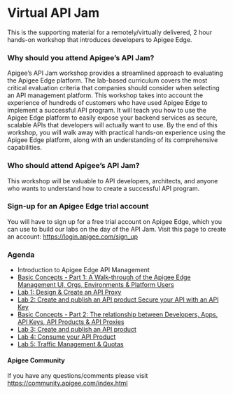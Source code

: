 # Virtual API Jam
This is the supporting material for a remotely/virtually delivered, 2 hour hands-on workshop that introduces developers to Apigee Edge.  

### Why should you attend Apigee’s API Jam?
Apigee’s API Jam workshop provides a streamlined approach to evaluating the Apigee Edge platform. The lab-based curriculum covers the most critical evaluation criteria that companies should consider when selecting an API management platform. This workshop takes into account the experience of hundreds of customers who have used Apigee Edge to implement a successful API program. It will teach you how to use the Apigee Edge platform to easily expose your backend services as secure, scalable APIs that developers will actually want to use. By the end of this workshop, you will walk away with practical hands-on experience using the Apigee Edge platform, along with an understanding of its comprehensive capabilities.

### Who should attend Apigee’s API Jam?
This workshop will be valuable to API developers, architects, and anyone who wants to understand how to create a successful API program.

### Sign-up for an Apigee Edge trial account
You will have to sign up for a free trial account on Apigee Edge, which you can use to build our labs on the day of the API Jam. Visit this page to create an account: https://login.apigee.com/sign_up

### Agenda
* Introduction to Apigee Edge API Management
* [Basic Concepts - Part 1: A Walk-through of the Apigee Edge Management UI, Orgs, Environments & Platform Users](../Basic%20Concepts%20-%20Part%201)
* [Lab 1: Design & Create an API Proxy](..Lab%201%20API%20Design%20-%20Create%20a%20Reverse%20Proxy%20from%20OpenAPI%20Spec)
* [Lab 2: Create and publish an API product Secure your API with an API Key](../Lab%202%20API%20Security%20-%20Securing%20APIs%20with%20API%20Keys)
* [Basic Concepts - Part 2: The relationship between Developers, Apps, API Keys, API Products & API Proxies](../Basic%20Concepts%20-%20Part%202)
* [Lab 3: Create and publish an API product](../Lab%203%20API%20Publishing%20-%20API%20Products%20and%20Developer%20Portals)
* [Lab 4: Consume your API Product](../Lab%204%20API%20Consumption%20-%20Developers%20and%20Apps)
* [Lab 5: Traffic Management & Quotas](../Lab%205%20Traffic%20Management%20-%20Rate%20Limit%20APIs)

#### Apigee Community 
If you have any questions/comments please visit https://community.apigee.com/index.html


